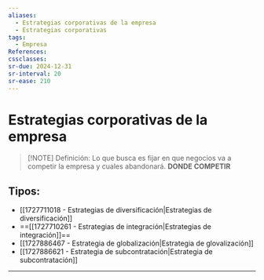 ```yaml
---
aliases:
  - Estrategias corporativas de la empresa
  - Estrategias corporativas
tags:
  - Empresa
References: 
cssclasses: 
sr-due: 2024-12-31
sr-interval: 20
sr-ease: 210
---
```

# Estrategias corporativas de la empresa

> [!NOTE] Definición: 
> Lo que busca es fijar en que negocios va a competir la empresa y cuales abandonará. **DONDE COMPETIR**

## Tipos: 
+ [[1727711018 - Estrategias de diversificación|Estrategias de diversificación]]
+ ==[[1727710261 - Estrategias de integración|Estrategias de integración]]==
+ [[1727886467 - Estrategia de globalización|Estrategia de glovalización]]
+ [[1727886621 - Estrategia de subcontratación|Estrategia de subcontratación]]
***

